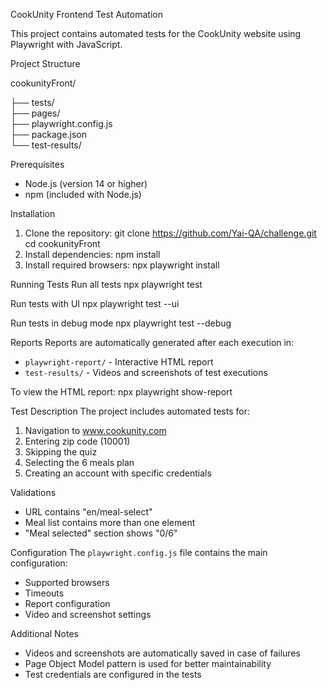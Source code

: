 CookUnity Frontend Test Automation

This project contains automated tests for the CookUnity website using Playwright with JavaScript.

Project Structure

cookunityFront/

├── tests/                
├── pages/                 
├── playwright.config.js  
├── package.json           
└── test-results/         

Prerequisites
- Node.js (version 14 or higher)
- npm (included with Node.js)

Installation
1. Clone the repository:
   git clone <https://github.com/Yai-QA/challenge.git>
   cd cookunityFront
2. Install dependencies:
   npm install
3. Install required browsers:
   npx playwright install

Running Tests
Run all tests
npx playwright test

Run tests with UI
npx playwright test --ui

Run tests in debug mode
npx playwright test --debug

Reports
Reports are automatically generated after each execution in:
- `playwright-report/` - Interactive HTML report
- `test-results/` - Videos and screenshots of test executions

To view the HTML report:
npx playwright show-report

Test Description
The project includes automated tests for:
1. Navigation to www.cookunity.com
2. Entering zip code (10001)
3. Skipping the quiz
4. Selecting the 6 meals plan
5. Creating an account with specific credentials

Validations
- URL contains "en/meal-select"
- Meal list contains more than one element
- "Meal selected" section shows "0/6"

Configuration
The `playwright.config.js` file contains the main configuration:
- Supported browsers
- Timeouts
- Report configuration
- Video and screenshot settings

Additional Notes
- Videos and screenshots are automatically saved in case of failures
- Page Object Model pattern is used for better maintainability
- Test credentials are configured in the tests
